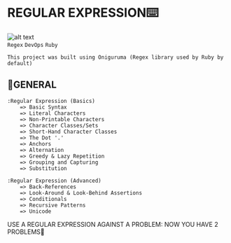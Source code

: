 # REGULAR EXPRESSION:keyboard:

![alt text](https://th.bing.com/th/id/R.dcfdedb325939048bbe4a6a9cb18c1c8?rik=SNCTdt6r1Zx91A&pid=ImgRaw&r=0)
<br>
`Regex` `DevOps` `Ruby`

`This project was built using Oniguruma (Regex library used by Ruby by default)`

## :book:GENERAL

    :Regular Expression (Basics)
        => Basic Syntax
        => Literal Characters
        => Non-Printable Characters
        => Character Classes/Sets
        => Short-Hand Character Classes
        => The Dot '.'
        => Anchors
        => Alternation
        => Greedy & Lazy Repetition
        => Grouping and Capturing
        => Substitution

    :Regular Expression (Advanced)
        => Back-References
        => Look-Around & Look-Behind Assertions
        => Conditionals
        => Recursive Patterns
        => Unicode

USE A REGULAR EXPRESSION AGAINST A PROBLEM: NOW YOU HAVE 2 PROBLEMS🤡
